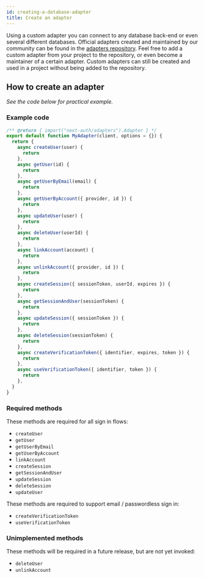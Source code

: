 ```yaml
---
id: creating-a-database-adapter
title: Create an adapter
---
```


Using a custom adapter you can connect to any database back-end or even several different databases. Official adapters created and maintained by our community can be found in the [adapters repository](https://github.com/nextauthjs/adapters). Feel free to add a custom adapter from your project to the repository, or even become a maintainer of a certain adapter. Custom adapters can still be created and used in a project without being added to the repository.

## How to create an adapter

_See the code below for practical example._

### Example code

```ts
/** @return { import("next-auth/adapters").Adapter } */
export default function MyAdapter(client, options = {}) {
  return {
    async createUser(user) {
      return
    },
    async getUser(id) {
      return
    },
    async getUserByEmail(email) {
      return
    },
    async getUserByAccount({ provider, id }) {
      return
    },
    async updateUser(user) {
      return
    },
    async deleteUser(userId) {
      return
    },
    async linkAccount(account) {
      return
    },
    async unlinkAccount({ provider, id }) {
      return
    },
    async createSession({ sessionToken, userId, expires }) {
      return
    },
    async getSessionAndUser(sessionToken) {
      return
    },
    async updateSession({ sessionToken }) {
      return
    },
    async deleteSession(sessionToken) {
      return
    },
    async createVerificationToken({ identifier, expires, token }) {
      return
    },
    async useVerificationToken({ identifier, token }) {
      return
    },
  }
}
```


### Required methods

These methods are required for all sign in flows:

* `createUser`
* `getUser`
* `getUserByEmail`
* `getUserByAccount`
* `linkAccount`
* `createSession`
* `getSessionAndUser`
* `updateSession`
* `deleteSession`
* `updateUser`

These methods are required to support email / passwordless sign in:

* `createVerificationToken`
* `useVerificationToken`

### Unimplemented methods

These methods will be required in a future release, but are not yet invoked:

* `deleteUser`
* `unlinkAccount`

